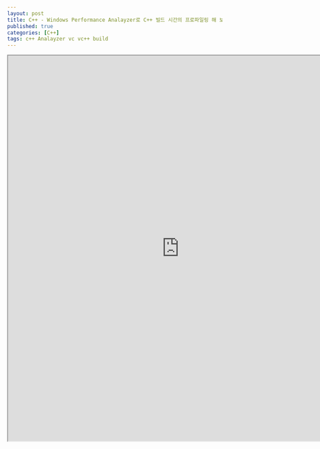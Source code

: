 ```yaml
---
layout: post
title: C++ - Windows Performance Analayzer로 C++ 빌드 시간의 프로파일링 해 보자!
published: true
categories: [C++]
tags: c++ Analayzer vc vc++ build
---
```

<iframe width="800" height="900" src="https://docs.google.com/document/d/e/2PACX-1vTMu4oCzis5Cv9Fe_rJn1F-5NzSr6FfnVhujBPHIU4U6aIZrnGmXf42YZOU3dHPpVJvMH7kLkoB4l_4/pub?embedded=true"></iframe>    
  